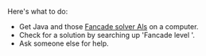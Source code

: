 Here's what to do:
- Get Java and those [Fancade solver Als](https://github.com/CMDJojo/FancadeSolvers) on a computer.
- Check for a solution by searching up 'Fancade <name of the game> level <level number of the game>'.
- Ask someone else for help.